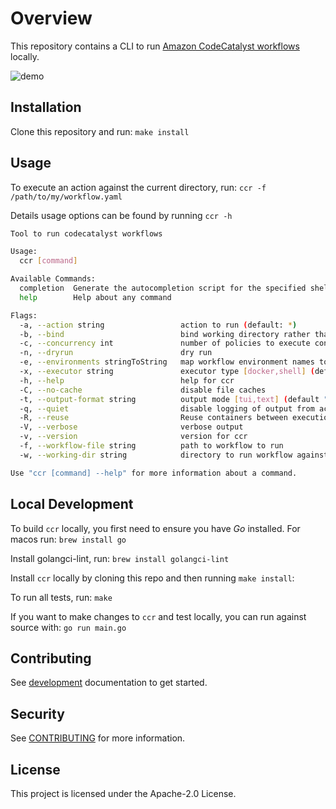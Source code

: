 # Overview

This repository contains a CLI to run [Amazon CodeCatalyst workflows](https://docs.aws.amazon.com/codecatalyst/latest/userguide/flows.html) locally.

![demo](docs/ccr-demo.gif)

## Installation

Clone this repository and run: `make install`

## Usage

To execute an action against the current directory, run: `ccr -f /path/to/my/workflow.yaml`

Details usage options can be found by running `ccr -h`

```sh
Tool to run codecatalyst workflows

Usage:
  ccr [command]

Available Commands:
  completion  Generate the autocompletion script for the specified shell
  help        Help about any command

Flags:
  -a, --action string                 action to run (default: *)
  -b, --bind                          bind working directory rather than create a copy
  -c, --concurrency int               number of policies to execute concurrently (default 12)
  -n, --dryrun                        dry run
  -e, --environments stringToString   map workflow environment names to AWS CLI profile names (default [])
  -x, --executor string               executor type [docker,shell] (default "docker")
  -h, --help                          help for ccr
  -C, --no-cache                      disable file caches
  -t, --output-format string          output mode [tui,text] (default "tui")
  -q, --quiet                         disable logging of output from actions
  -R, --reuse                         Reuse containers between executions
  -V, --verbose                       verbose output
  -v, --version                       version for ccr
  -f, --workflow-file string          path to workflow to run
  -w, --working-dir string            directory to run workflow against (default ".")

Use "ccr [command] --help" for more information about a command.
```

## Local Development

To build `ccr` locally, you first need to ensure you have *Go* installed. For macos run: `brew install go`

Install golangci-lint, run: `brew install golangci-lint`

Install `ccr` locally by cloning this repo and then running `make install`:

To run all tests, run: `make`

If you want to make changes to `ccr` and test locally, you can run against source with: `go run main.go`

## Contributing

See [development](docs/development.md) documentation to get started.

## Security

See [CONTRIBUTING](CONTRIBUTING.md#security-issue-notifications) for more information.

## License

This project is licensed under the Apache-2.0 License.
